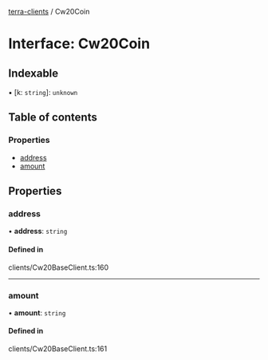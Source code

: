 [terra-clients](../README.md) / Cw20Coin

# Interface: Cw20Coin

## Indexable

▪ [k: `string`]: `unknown`

## Table of contents

### Properties

- [address](Cw20Coin.md#address)
- [amount](Cw20Coin.md#amount)

## Properties

### address

• **address**: `string`

#### Defined in

clients/Cw20BaseClient.ts:160

___

### amount

• **amount**: `string`

#### Defined in

clients/Cw20BaseClient.ts:161

